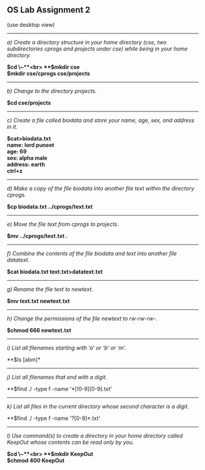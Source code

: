 ## OS Lab Assignment 2

(use desktop view)

---

_a) Create a directory structure in your home directory (cse, two subdirectories cprogs and projects under cse) while being in your home directory._<br>

**$cd \~**<br>
**$mkdir cse**<br>
**$mkdir cse/cprogs cse/projects**

---

_b) Change to the directory projects._<br>

**$cd cse/projects**

---

_c) Create a file called biodata and store your name, age, sex, and address in it._<br>

**$cat>biodata.txt**<br>
**name: lord puneet**<br>
**age: 69**<br>
**sex: alpha male**<br>
**address: earth**<br>
**ctrl+z**

---

_d) Make a copy of the file biodata into another file text within the directory cprogs._<br>

**$cp biodata.txt ../cprogs/text.txt**

---

_e) Move the file text from cprogs to projects._<br>

**$mv ../cprogs/text.txt .**

---

_f) Combine the contents of the file biodata and text into another file datatext._<br>

**$cat biodata.txt text.txt>datatext.txt**

---

_g) Rename the file text to newtext._<br>

**$mv text.txt newtext.txt**<br>

---

_h) Change the permissions of the file newtext to rw-rw-rw-._<br>

**$chmod 666 newtext.txt**<br>

---

_i) List all filenames starting with ‘a’ or ‘b’ or ‘m’._<br>

**$ls [abm]*<br>

---

_j) List all filenames that end with a digit._<br>

**\$find ./ -type f -name '*[!0-9][0-9].txt'

---

_k) List all files in the current directory whose second character is a digit._<br>

**\$find ./ -type f -name '?[0-9]*.txt'

---

_l) Use command(s) to create a directory in your home directory called KeepOut whose contents can be read only by you._<br>

**$cd \~**<br>
**$mkdir KeepOut**<br>
**$chmod 400 KeepOut**
